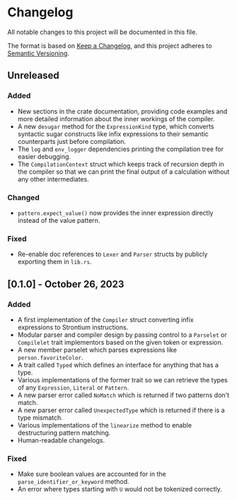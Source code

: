 # Changelog

All notable changes to this project will be documented in this file.

The format is based on [Keep a Changelog](https://keepachangelog.com/en/1.0.0/),
and this project adheres to [Semantic Versioning](https://semver.org/spec/v2.0.0.html).

<!--
    Add new changelog entries here.
    Each entry may be annotated with "Added", "Changed", "Removed", and "Fixed" titles.

    Example:

    ## [1.0.0] - May 16, 2022

    ### Added
    - New visual identity.

    ### Changed
    - Start using "changelog" over "change log" since it's the common usage.

    ### Removed
    - Section about "changelog" vs "CHANGELOG".

    ### Fixed
    - Fix typos in recent README changes.
    - Update outdated unreleased diff link.
-->

## Unreleased

### Added

- New sections in the crate documentation, providing code examples and more detailed information about the inner workings of the compiler.
- A new `desugar` method for the `ExpressionKind` type, which converts syntactic sugar constructs like infix expressions to their semantic counterparts just before compilation.
- The `log` and `env_logger` dependencies printing the compilation tree for easier debugging.
- The `CompilationContext` struct which keeps track of recursion depth in the compiler so that we can print the final output of a calculation without any other intermediates.

### Changed

- `pattern.expect_value()` now provides the inner expression directly instead of the value pattern.

### Fixed

- Re-enable doc references to `Lexer` and `Parser` structs by publicly exporting them in `lib.rs`.

## [0.1.0] - October 26, 2023

### Added
- A first implementation of the `Compiler` struct converting infix expressions to Strontium instructions.
- Modular parser and compiler design by passing control to a `Parselet` or `Compilelet` trait implementors based on the given token or expression.
- A new member parselet which parses expressions like `person.favoriteColor`.
- A trait called `Typed` which defines an interface for anything that has a type.
- Various implementations of the former trait so we can retrieve the types of any `Expression`, `Literal` or `Pattern`.
- A new parser error called `NoMatch` which is returned if two patterns don't match.
- A new parser error called `UnexpectedType` which is returned if there is a type mismatch.
- Various implementations of the `linearize` method to enable destructuring pattern matching.
- Human-readable changelogs.

### Fixed
- Make sure boolean values are accounted for in the `parse_identifier_or_keyword` method.
- An error where types starting with `U` would not be tokenized correctly.